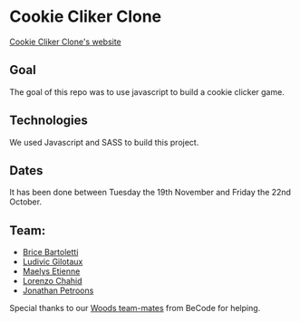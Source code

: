 # Cookie Cliker Clone #

[Cookie Cliker Clone's website](https://levizar.github.io/Clicker/)

## Goal ##

The goal of this repo was to use javascript to build a cookie clicker game.

## Technologies ##

We used Javascript and SASS to build this project.

## Dates ##

It has been done between Tuesday the 19th November and Friday the 22nd October.

## Team: ##

- [Brice Bartoletti](https://github.com/Levizar)
- [Ludivic Gilotaux](https://github.com/Ludgil)
- [Maelys Etienne](https://github.com/Mae26)
- [Lorenzo Chahid](https://github.com/Lorenzo-chahid)
- [Jonathan Petroons](https://github.com/petroons-jonathan)


Special thanks to our [Woods team-mates](https://github.com/orgs/becodeorg/teams/crl-woods-2-15) from BeCode for helping.

